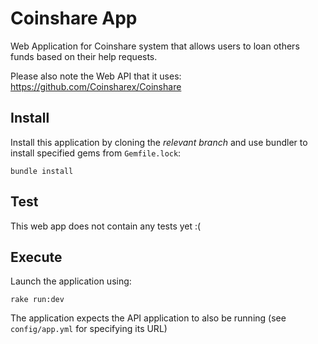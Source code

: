 # Coinshare App

Web Application for Coinshare system that allows users to loan others funds based on their help requests.

Please also note the Web API that it uses: https://github.com/Coinsharex/Coinshare

## Install

Install this application by cloning the _relevant branch_ and use bundler to install specified gems from `Gemfile.lock`:

```shell
bundle install
```

## Test

This web app does not contain any tests yet :(

## Execute

Launch the application using:

```shell
rake run:dev
```

The application expects the API application to also be running (see `config/app.yml` for specifying its URL)
